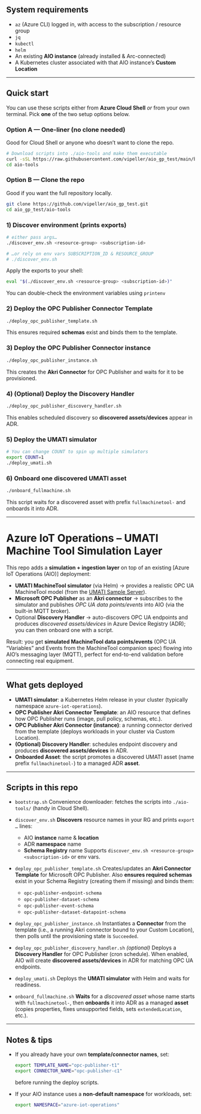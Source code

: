 ## System requirements

* `az` (Azure CLI) logged in, with access to the subscription / resource group
* `jq`
* `kubectl`
* `helm`
* An existing **AIO instance** (already installed & Arc-connected)
* A Kubernetes cluster associated with that AIO instance’s **Custom Location**

---

## Quick start

You can use these scripts either from **Azure Cloud Shell** *or* from your own terminal. Pick **one** of the two setup options below.

### Option A — One-liner (no clone needed)

Good for Cloud Shell or anyone who doesn’t want to clone the repo.

```bash
# Download scripts into ./aio-tools and make them executable
curl -sSL https://raw.githubusercontent.com/vipeller/aio_gp_test/main/bootstrap.sh | bash
cd aio-tools
```

### Option B — Clone the repo

Good if you want the full repository locally.

```bash
git clone https://github.com/vipeller/aio_gp_test.git
cd aio_gp_test/aio-tools
```


### 1) Discover environment (prints exports)

```bash
# either pass args…
./discover_env.sh <resource-group> <subscription-id>

# …or rely on env vars SUBSCRIPTION_ID & RESOURCE_GROUP
# ./discover_env.sh
```

Apply the exports to your shell:

```bash
eval "$(./discover_env.sh <resource-group> <subscription-id>)"
```

You can double-check the environment variables using `printenv`

### 2) Deploy the OPC Publisher **Connector Template**

```bash
./deploy_opc_publisher_template.sh
```

This ensures required **schemas** exist and binds them to the template.

### 3) Deploy the OPC Publisher **Connector instance**

```bash
./deploy_opc_publisher_instance.sh
```

This creates the **Akri Connector** for OPC Publisher and waits for it to be provisioned.

### 4) (Optional) Deploy the **Discovery Handler**

```bash
./deploy_opc_publisher_discovery_handler.sh
```

This enables scheduled discovery so **discovered assets/devices** appear in ADR.

### 5) Deploy the **UMATI simulator**

```bash
# You can change COUNT to spin up multiple simulators
export COUNT=1
./deploy_umati.sh
```

### 6) Onboard one **discovered UMATI asset**

```bash
./onboard_fullmachine.sh
```

This script waits for a discovered asset with prefix `fullmachinetool-` and onboards it into ADR.


---

# Azure IoT Operations – UMATI Machine Tool Simulation Layer

This repo adds a **simulation + ingestion layer** on top of an existing \[Azure IoT Operations (AIO)] deployment:

* **UMATI MachineTool simulator** (via Helm) → provides a realistic OPC UA MachineTool model (from the [UMATI Sample Server]).
* **Microsoft OPC Publisher** as an **Akri connector** → subscribes to the simulator and publishes *OPC UA data points/events* into AIO (via the built-in MQTT broker).
* Optional **Discovery Handler** → auto-discovers OPC UA endpoints and produces *discovered assets/devices* in Azure Device Registry (ADR); you can then onboard one with a script.

Result: you get **simulated MachineTool data points/events** (OPC UA “Variables” and Events from the MachineTool companion spec) flowing into AIO’s messaging layer (MQTT), perfect for end-to-end validation before connecting real equipment.

[AIO]: https://learn.microsoft.com/azure/iot-operations/
[UMATI Sample Server]: https://github.com/umati/Sample-Server
[Microsoft OPC Publisher]: https://github.com/Azure/Industrial-IoT/tree/main

---

## What gets deployed

* **UMATI simulator**: a Kubernetes Helm release in your cluster (typically namespace `azure-iot-operations`).
* **OPC Publisher Akri Connector Template**: an AIO resource that defines how OPC Publisher runs (image, pull policy, schemas, etc.).
* **OPC Publisher Akri Connector (instance)**: a running connector derived from the template (deploys workloads in your cluster via Custom Location).
* **(Optional) Discovery Handler**: schedules endpoint discovery and produces **discovered assets/devices** in ADR.
* **Onboarded Asset**: the script promotes a discovered UMATI asset (name prefix `fullmachinetool-`) to a managed ADR **asset**.

---

## Scripts in this repo

* `bootstrap.sh`
  Convenience downloader: fetches the scripts into `./aio-tools/` (handy in Cloud Shell).

* `discover_env.sh`
  **Discovers** resource names in your RG and prints `export …` lines:

  * AIO **instance** name & **location**
  * ADR **namespace** name
  * **Schema Registry** name
    Supports `discover_env.sh <resource-group> <subscription-id>` or env vars.

* `deploy_opc_publisher_template.sh`
  Creates/updates an **Akri Connector Template** for Microsoft OPC Publisher.
  Also **ensures required schemas** exist in your Schema Registry (creating them if missing) and binds them:

  * `opc-publisher-endpoint-schema`
  * `opc-publisher-dataset-schema`
  * `opc-publisher-event-schema`
  * `opc-publisher-dataset-datapoint-schema`

* `deploy_opc_publisher_instance.sh`
  Instantiates a **Connector** from the template (i.e., a running Akri connector bound to your Custom Location), then polls until the provisioning state is `Succeeded`.

* `deploy_opc_publisher_discovery_handler.sh` *(optional)*
  Deploys a **Discovery Handler** for OPC Publisher (cron schedule). When enabled, AIO will create **discovered assets/devices** in ADR for matching OPC UA endpoints.

* `deploy_umati.sh`
  Deploys the **UMATI simulator** with Helm and waits for readiness.

* `onboard_fullmachine.sh`
  **Waits** for a *discovered asset* whose name starts with `fullmachinetool-`, then **onboards** it into ADR as a managed **asset** (copies properties, fixes unsupported fields, sets `extendedLocation`, etc.).

---

## Notes & tips

* If you already have your own **template/connector names**, set:

  ```bash
  export TEMPLATE_NAME="opc-publisher-t1"
  export CONNECTOR_NAME="opc-publisher-c1"
  ```

  before running the deploy scripts.

* If your AIO instance uses a **non-default namespace** for workloads, set:

  ```bash
  export NAMESPACE="azure-iot-operations"
  ```
